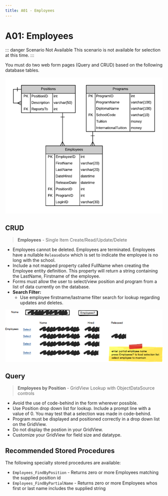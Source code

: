 ```yaml
---
title: A01 - Employees
---
```

# A01: Employees

::: danger Scenario Not Available
This scenario is not available for selection at this time.
:::

You must do two web form pages (Query and CRUD) based on the following database tables.

![ERD for A01](./A01.png)

## CRUD

> **Employees** - Single Item Create/Read/Update/Delete

- Employees cannot be deleted. Employees are terminated. Employees have a nullable `ReleaseDate` which is set to indicate the employee is no long with the school.
- Include a not mapped property called FullName when creating the Employee entity definition. This property will return a string containing the LastName, Firstname of the employee.
- Forms must allow the user to select/view position and program from a list of data currently on the database.
- **Search Filter:**
  - Use employee firstname/lastname filter search for lookup regarding updates and deletes.

![Form A Search Filter](./A01Mockup.png)


## Query

> **Employees by Position** - GridView Lookup with ObjectDataSource controls

- Avoid the use of code-behind in the form wherever possible.
- Use Position drop down list for lookup. Include a prompt line with a value of 0. You may test that a selection was made in code-behind.
- Program must be displayed and positioned correctly in a drop down list on the GridView.
- Do not display the postion in your GridView.
- Customize your GridView for field size and datatype.

## Recommended Stored Procedures

The following specialty stored procedures are available:

- `Employees_FindByPosition` - Returns zero or more Employees matching the supplied position id
- `Employees_FindByPartialName` - Returns zero or more Employees whos first or last name includes the supplied string
